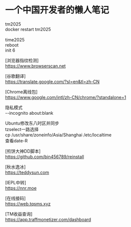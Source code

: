 # 一个中国开发者的懒人笔记
</p>
tm2025</br>
docker restart tm2025</br>
</br>
time2025
</br>
reboot</br>
init 6

[浏览器指纹检测]</br>
https://www.browserscan.net

[谷歌翻译]</br>
https://translate.google.com/?sl=en&tl=zh-CN

[Chrome离线包]</br>
https://www.google.com/intl/zh-CN/chrome/?standalone=1

隐私模式</br>
 --incognito about:blank

Ubuntu修改东八时区并同步</br>
tzselect一路选择</br>
cp /usr/share/zoneinfo/Asia/Shanghai /etc/localtime</br>
查看date-R

[煎饼大神DD脚本]</br>
https://github.com/bin456789/reinstall

[秋水逸冰]</br>
https://teddysun.com

[IEPL中转]</br>
https://nnr.moe

[在线接码]</br>
https://web.tqsms.xyz

[TM收益查询]</br>
https://app.traffmonetizer.com/dashboard
